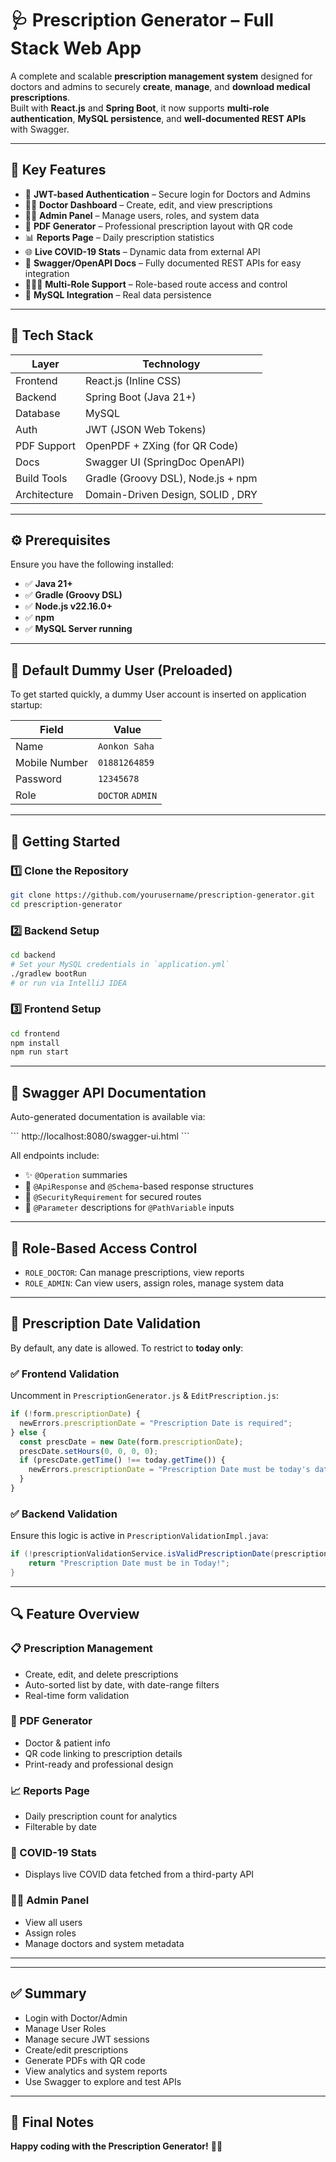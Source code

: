 
# 🩺 Prescription Generator – Full Stack Web App

A complete and scalable **prescription management system** designed for doctors and admins to securely **create**, **manage**, and **download medical prescriptions**.  
Built with **React.js** and **Spring Boot**, it now supports **multi-role authentication**, **MySQL persistence**, and **well-documented REST APIs** with Swagger.

---

## 🚀 Key Features

- 🔐 **JWT-based Authentication** – Secure login for Doctors and Admins  
- 👨‍⚕️ **Doctor Dashboard** – Create, edit, and view prescriptions  
- 🧑‍💼 **Admin Panel** – Manage users, roles, and system data  
- 📄 **PDF Generator** – Professional prescription layout with QR code  
- 📊 **Reports Page** – Daily prescription statistics  
- 🌐 **Live COVID-19 Stats** – Dynamic data from external API  
- 🧭 **Swagger/OpenAPI Docs** – Fully documented REST APIs for easy integration  
- 🧑‍🤝‍🧑 **Multi-Role Support** – Role-based route access and control  
- 💾 **MySQL Integration** – Real data persistence  

---

## 🧰 Tech Stack

| Layer        | Technology                             |
|--------------|----------------------------------------|
| Frontend     | React.js (Inline CSS)                  |
| Backend      | Spring Boot (Java 21+)                 |
| Database     | MySQL                                  |
| Auth         | JWT (JSON Web Tokens)                  |
| PDF Support  | OpenPDF + ZXing (for QR Code)          |
| Docs         | Swagger UI (SpringDoc OpenAPI)         |
| Build Tools  | Gradle (Groovy DSL), Node.js + npm     |
| Architecture | Domain-Driven Design, SOLID , DRY      |

---

## ⚙️ Prerequisites

Ensure you have the following installed:

- ✅ **Java 21+**
- ✅ **Gradle (Groovy DSL)**
- ✅ **Node.js v22.16.0+**
- ✅ **npm**
- ✅ **MySQL Server running**

---

## 🔐 Default Dummy User (Preloaded)

To get started quickly, a dummy User account is inserted on application startup:

| Field         | Value             |
|---------------|-------------------|
| Name          | `Aonkon Saha`     |
| Mobile Number | `01881264859`     |
| Password      | `12345678`        |
| Role          | `DOCTOR` `ADMIN` |

---

## 🚀 Getting Started

### 1️⃣ Clone the Repository

```bash
git clone https://github.com/yourusername/prescription-generator.git
cd prescription-generator
```

### 2️⃣ Backend Setup

```bash
cd backend
# Set your MySQL credentials in `application.yml`
./gradlew bootRun
# or run via IntelliJ IDEA
```

### 3️⃣ Frontend Setup

```bash
cd frontend
npm install
npm run start
```

---

## 📘 Swagger API Documentation

Auto-generated documentation is available via:

\`\`\`
http://localhost:8080/swagger-ui.html
\`\`\`

All endpoints include:
- ✨ `@Operation` summaries
- 🧾 `@ApiResponse` and `@Schema`-based response structures
- 🔐 `@SecurityRequirement` for secured routes
- 🧩 `@Parameter` descriptions for `@PathVariable` inputs

---

## 👮 Role-Based Access Control

- `ROLE_DOCTOR`: Can manage prescriptions, view reports
- `ROLE_ADMIN`: Can view users, assign roles, manage system data

---

## 📅 Prescription Date Validation

By default, any date is allowed. To restrict to **today only**:

### ✅ Frontend Validation

Uncomment in `PrescriptionGenerator.js` & `EditPrescription.js`:

```js
if (!form.prescriptionDate) {
  newErrors.prescriptionDate = "Prescription Date is required";
} else {
  const prescDate = new Date(form.prescriptionDate);
  prescDate.setHours(0, 0, 0, 0);
  if (prescDate.getTime() !== today.getTime()) {
    newErrors.prescriptionDate = "Prescription Date must be today's date";
  }
}
```

### ✅ Backend Validation

Ensure this logic is active in `PrescriptionValidationImpl.java`:

```java
if (!prescriptionValidationService.isValidPrescriptionDate(prescriptionDTO.getPrescriptionDate())) {
    return "Prescription Date must be in Today!";
}
```

---

## 🔍 Feature Overview

### 📋 Prescription Management
- Create, edit, and delete prescriptions
- Auto-sorted list by date, with date-range filters
- Real-time form validation

### 🧾 PDF Generator
- Doctor & patient info
- QR code linking to prescription details
- Print-ready and professional design

### 📈 Reports Page
- Daily prescription count for analytics
- Filterable by date

### 🦠 COVID-19 Stats
- Displays live COVID data fetched from a third-party API

### 🧑‍💼 Admin Panel
- View all users
- Assign roles
- Manage doctors and system metadata

---

---

## ✅ Summary

- Login with Doctor/Admin
- Manage User Roles
- Manage secure JWT sessions
- Create/edit prescriptions
- Generate PDFs with QR code
- View analytics and system reports
- Use Swagger to explore and test APIs

---

## 🙌 Final Notes

**Happy coding with the Prescription Generator!** 💊📄
